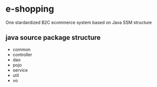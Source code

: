 # e-shopping
One stardardized B2C ecommerce system based on Java SSM structure

## java source package structure
- common
- controller
- dao
- pojo
- service
- util
- vo